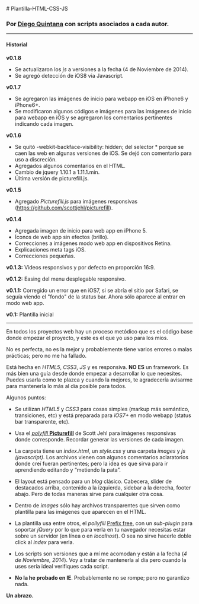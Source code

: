# Plantilla-HTML-CSS-JS
### Por <a href="http://diegoquintana.com">Diego Quintana</a> con scripts asociados a cada autor.

---

#### Historial
**v0.1.8**
- Se actualizaron los *js* a versiones a la fecha (4 de Noviembre de 2014).
- Se agregó detección de iOS8 via Javascript.

**v0.1.7**
- Se agregaron las imágenes de inicio para webapp en iOS en iPhone6 y iPhone6+.
- Se modificaron algunos códigos e imágenes para las imágenes de inicio para webapp en iOS y se agregaron los comentarios pertinentes indicando cada imagen.

**v0.1.6**
- Se quitó -webkit-backface-visibility: hidden; del selector * porque se caen las web en algunas versiones de iOS. Se dejó con comentario para uso a discreción.
- Agregados algunos comentarios en el HTML.
- Cambio de jquery 1.10.1 a 1.11.1.min.
- Última versión de picturefill.js.

**v0.1.5**
- Agregado *Picturefill.js* para imágenes responsivas (https://github.com/scottjehl/picturefill).

**v0.1.4**
- Agregada imagen de inicio para web app en iPhone 5.
- Íconos de web app sin efectos (brillo).
- Correcciones a imágenes modo web app en dispositivos Retina.
- Explicaciones meta tags iOS.
- Correcciones pequeñas.

**v0.1.3:** Videos responsivos y por defecto en proporción 16:9.

**v0.1.2:** Easing del menu desplegable responsivo.

**v0.1.1:** Corregido un error que en iOS7, si se abría el sitio por Safari, se seguía viendo el "fondo" de la status bar. Ahora sólo aparece al entrar en modo web app.

**v0.1:** Plantilla inicial

---

En todos los proyectos web hay un proceso metódico que es el código base donde empezar el proyecto, y este es el que yo uso para los míos.
 
No es perfecta, no es la mejor y probablemente tiene varios errores o malas prácticas; pero no me ha fallado.
 
Está hecha en *HTML5*, *CSS3*, *JS* y es responsiva. **NO ES** un framework. Es más bien una guía desde donde empezar a desarrollar lo que necesites. Puedes usarla como te plazca y cuando la mejores, te agradecería avisarme para mantenerla lo más al día posible para todos.

Algunos puntos:
 
- Se utilizan *HTML5* y *CSS3* para cosas simples (markup más semántico, transiciones, etc) y está preparada para *iOS7+* en modo webapp (status bar transparente, etc).

- Usa el <a href="https://github.com/scottjehl/picturefill">*polyfill* **Picturefill**</a> de Scott Jehl para imágenes responsivas donde corresponde. Recordar generar las versiones de cada imagen.

- La carpeta tiene un *index.html*, un *style.css* y una carpeta *images* y *js (javascript)*. Los archivos vienen con algunos comentarios aclaratorios donde creí fueran pertinentes; pero la idea es que sirva para ir aprendiendo editando y “metiendo la pata”.

- El layout está pensado para un *blog* clásico. Cabecera, slider de destacados arriba, contenido a la izquierda, sidebar a la derecha, footer abajo. Pero de todas maneras sirve para cualquier otra cosa.

- Dentro de *images* sólo hay archivos transparentes que sirven como plantilla para las imágenes que aparecen en el HTML.

- La plantilla usa entre otros, el *pollyfill* <a href="http://leaverou.github.io/prefixfree/">Prefix free</a>, con un *sub-plugin* para soportar *jQuery* por lo que para verla en tu navegador necesitas estar sobre un servidor (en línea o en *localhost*). O sea no sirve hacerle doble click al *index* para verla.

- Los scripts son versiones que a mí me acomodan y están a la fecha (*4 de Noviembre, 2014*). Voy a tratar de mantenerla al día pero cuando la uses sería ideal verifiques cada script.

- **No la he probado en IE**. Probablemente no se rompe; pero no garantizo nada.

**Un abrazo.**